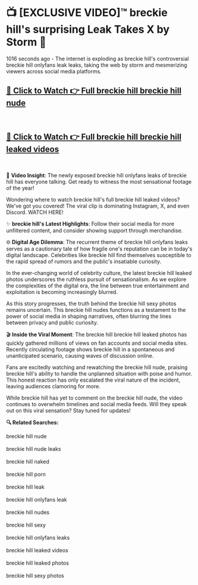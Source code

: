 # 📺 [EXCLUSIVE VIDEO]™ breckie hill's surprising Leak Takes X by Storm 🚀

1016 seconds ago - The internet is exploding as breckie hill's controversial breckie hill onlyfans leak leaks, taking the web by storm and mesmerizing viewers across social media platforms.

<h2><a href="https://github-6l9.pages.dev/link1">🔗 Click to Watch 👉 Full breckie hill breckie hill nude</a></h2><br>
<h2><a href="https://github-6l9.pages.dev/link2">🔗 Click to Watch 👉 Full breckie hill breckie hill leaked videos</a></h2><br>

🎥 **Video Insight**: The newly exposed breckie hill onlyfans leaks of breckie hill has everyone talking. Get ready to witness the most sensational footage of the year!

Wondering where to watch breckie hill's full breckie hill leaked videos? We've got you covered! The viral clip is dominating Instagram, X, and even Discord. WATCH HERE!

✨ **breckie hill's Latest Highlights**: Follow their social media for more unfiltered content, and consider showing support through merchandise.

🌐 **Digital Age Dilemma**: The recurrent theme of breckie hill onlyfans leaks serves as a cautionary tale of how fragile one's reputation can be in today's digital landscape. Celebrities like breckie hill find themselves susceptible to the rapid spread of rumors and the public's insatiable curiosity.

In the ever-changing world of celebrity culture, the latest breckie hill leaked photos underscores the ruthless pursuit of sensationalism. As we explore the complexities of the digital era, the line between true entertainment and exploitation is becoming increasingly blurred.

As this story progresses, the truth behind the breckie hill sexy photos remains uncertain. This breckie hill nudes functions as a testament to the power of social media in shaping narratives, often blurring the lines between privacy and public curiosity.

🎬 **Inside the Viral Moment**: The breckie hill breckie hill leaked photos has quickly gathered millions of views on fan accounts and social media sites. Recently circulating footage shows breckie hill in a spontaneous and unanticipated scenario, causing waves of discussion online.

Fans are excitedly watching and rewatching the breckie hill nude, praising breckie hill's ability to handle the unplanned situation with poise and humor. This honest reaction has only escalated the viral nature of the incident, leaving audiences clamoring for more.

While breckie hill has yet to comment on the breckie hill nude, the video continues to overwhelm timelines and social media feeds. Will they speak out on this viral sensation? Stay tuned for updates!

<strong>🔍 Related Searches:</strong>

breckie hill nude
<br><br>
breckie hill nude leaks
<br><br>
breckie hill naked
<br><br>
breckie hill porn
<br><br>
breckie hill leak
<br><br>
breckie hill onlyfans leak
<br><br>
breckie hill nudes
<br><br>
breckie hill sexy
<br><br>
breckie hill onlyfans leaks
<br><br>
breckie hill leaked videos
<br><br>
breckie hill leaked photos
<br><br>
breckie hill sexy photos
<br><br>

